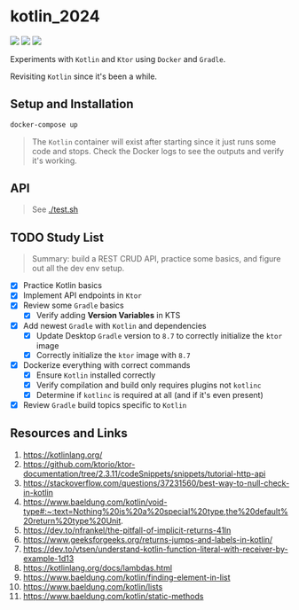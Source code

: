 # kotlin_2024

[![](https://img.shields.io/badge/Kotlin-1.9.22-purple.svg)](https://kotlinlang.org/) [![](https://img.shields.io/badge/ktor-2.3.11-purple.svg)](https://ktor.io/docs/welcome.html)
[![](https://img.shields.io/badge/gradle-8.7-blue.svg)](https://docs.gradle.org/current/userguide/userguide.html)

Experiments with `Kotlin` and `Ktor` using `Docker` and `Gradle`.

Revisiting  `Kotlin` since it's been a while.

## Setup and Installation

```bash
docker-compose up
```

> The `Kotlin` container will exist after starting since it just runs some code and stops. Check the Docker logs to see the outputs and verify it's working.

## API

> See [./test.sh](./test.sh)

## TODO Study List

> Summary: build a REST CRUD API, practice some basics, and figure out all the dev env setup.

- [x] Practice Kotlin basics
- [x] Implement API endpoints in `Ktor`
- [x] Review some `Gradle` basics
  - [x] Verify adding **Version Variables** in KTS
- [x] Add newest `Gradle` with `Kotlin` and dependencies
  - [x] Update Desktop `Gradle` version to `8.7` to correctly initialize the `ktor` image
  - [x] Correctly initialize the `ktor` image with `8.7`
- [x] Dockerize everything with correct commands
  - [x] Ensure `Kotlin` installed correctly
  - [x] Verify compilation and build only requires plugins not `kotlinc`
  - [x] Determine if `kotlinc` is required at all (and if it's even present)
- [x] Review `Gradle` build topics specific to `Kotlin`

## Resources and Links 

1. https://kotlinlang.org/
2. https://github.com/ktorio/ktor-documentation/tree/2.3.11/codeSnippets/snippets/tutorial-http-api
3. https://stackoverflow.com/questions/37231560/best-way-to-null-check-in-kotlin
4. https://www.baeldung.com/kotlin/void-type#:~:text=Nothing%20is%20a%20special%20type,the%20default%20return%20type%20Unit.
5. https://dev.to/nfrankel/the-pitfall-of-implicit-returns-41ln
6. https://www.geeksforgeeks.org/returns-jumps-and-labels-in-kotlin/
7. https://dev.to/vtsen/understand-kotlin-function-literal-with-receiver-by-example-1d13
8. https://kotlinlang.org/docs/lambdas.html
9. https://www.baeldung.com/kotlin/finding-element-in-list
10. https://www.baeldung.com/kotlin/lists
11. https://www.baeldung.com/kotlin/static-methods